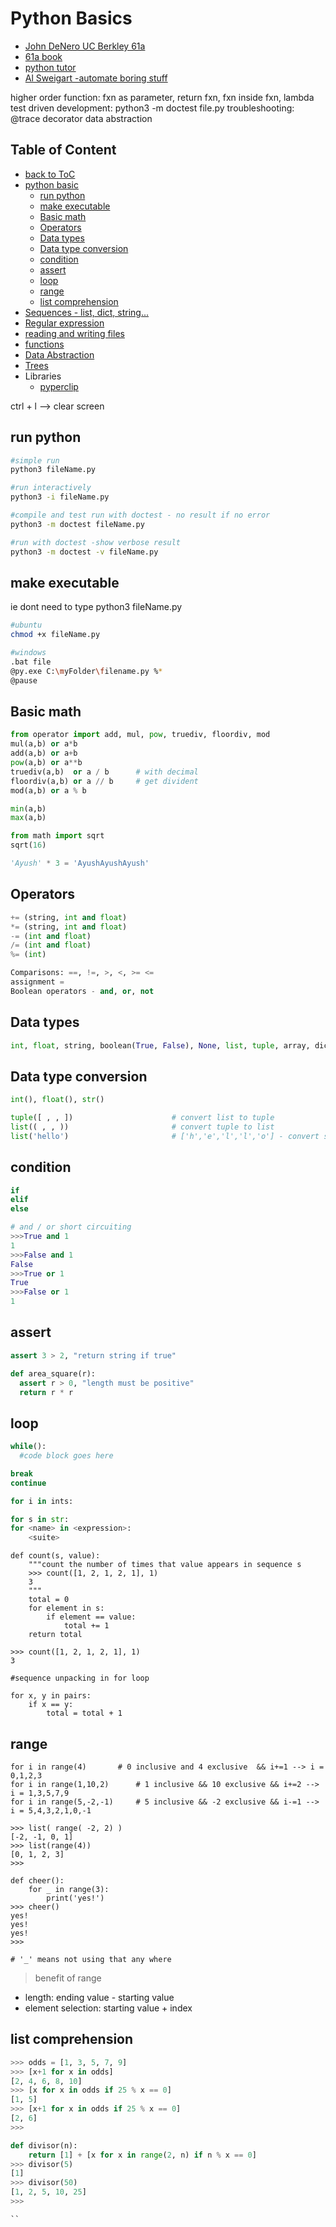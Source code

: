 # Python Basics

* [John DeNero UC Berkley 61a](https://cs61a.org/)
* [61a book](http://composingPrograms.com)
* [python tutor](http://pythontutor.com/composingprograms.html#mode=edit)
* [Al Sweigart -automate boring stuff](https://automatetheboringstuff.com/)


higher order function: fxn as parameter, return fxn, fxn inside fxn, lambda
test driven development: python3 -m doctest file.py 
troubleshooting: @trace decorator
data abstraction

## Table of Content
 * [back to ToC](./table_of_content.md)
 * [python basic](./py_basics.md)
   * [run python](#run-python)
   * [make executable](#make-executable)
   * [Basic math](#basic-math)
   * [Operators](#operators)
   * [Data types](#data-types)
   * [Data type conversion](#data-type-conversion)
   * [condition](#condition)
   * [assert](#assert)
   * [loop](#loop)
   * [range](#range)
   * [list comprehension](#list-comprehension)
 * [Sequences - list, dict, string...](./py_sequences.md)
 * [Regular expression](./py_regular_exp.md)
 * [reading and writing files](./py_io.md)
 * [functions](./py_functions.md)
 * [Data Abstraction](./py_data_abstraction.md)
 * [Trees](./py_trees.md)
 * Libraries
   * [pyperclip](./py_lib_pyperclip.md)

ctrl + l --> clear screen

## run python
```bash
#simple run
python3 fileName.py

#run interactively
python3 -i fileName.py

#compile and test run with doctest - no result if no error
python3 -m doctest fileName.py

#run with doctest -show verbose result
python3 -m doctest -v fileName.py

```

## make executable 
ie dont need to type python3 fileName.py
```bash
#ubuntu
chmod +x fileName.py

#windows
.bat file
@py.exe C:\myFolder\filename.py %*
@pause
```

## Basic math
```python
from operator import add, mul, pow, truediv, floordiv, mod
mul(a,b) or a*b
add(a,b) or a+b
pow(a,b) or a**b
truediv(a,b)  or a / b 		# with decimal
floordiv(a,b) or a // b 	# get divident
mod(a,b) or a % b

min(a,b) 
max(a,b)

from math import sqrt
sqrt(16)

'Ayush' * 3 = 'AyushAyushAyush'
```
## Operators
```python
+= (string, int and float)
*= (string, int and float)
-= (int and float)
/= (int and float)
%= (int)

Comparisons: ==, !=, >, <, >= <=
assignment =
Boolean operators - and, or, not
```
## Data types
```python
int, float, string, boolean(True, False), None, list, tuple, array, dictionary
```
## Data type conversion
```python
int(), float(), str()

tuple([ , , ]) 						# convert list to tuple
list(( , , )) 						# convert tuple to list
list('hello') 						# ['h','e','l','l','o'] - convert string to list
```

## condition
```python
if 
elif
else

# and / or short circuiting
>>>True and 1
1
>>>False and 1
False
>>>True or 1
True
>>>False or 1
1
```
## assert

```python
assert 3 > 2, "return string if true"

def area_square(r):
  assert r > 0, "length must be positive"
  return r * r
```

## loop
```python
while():
  #code block goes here

break 
continue

for i in ints:

for s in str:
for <name> in <expression>:
	<suite>
```

```python3
def count(s, value):
	"""count the number of times that value appears in sequence s
	>>> count([1, 2, 1, 2, 1], 1)
	3
	"""
	total = 0 
	for element in s: 
		if element == value:
			total += 1
	return total

>>> count([1, 2, 1, 2, 1], 1)
3

#sequence unpacking in for loop

for x, y in pairs:
	if x == y:
		total = total + 1
```

## range
```python3
for i in range(4) 		# 0 inclusive and 4 exclusive  && i+=1 --> i = 0,1,2,3
for i in range(1,10,2) 		# 1 inclusive && 10 exclusive && i+=2 --> i = 1,3,5,7,9
for i in range(5,-2,-1) 	# 5 inclusive && -2 exclusive && i-=1 --> i = 5,4,3,2,1,0,-1

>>> list( range( -2, 2) )
[-2, -1, 0, 1]
>>> list(range(4))
[0, 1, 2, 3]
>>>

def cheer():
	for _ in range(3):
		print('yes!')
>>> cheer()
yes!
yes!
yes!
>>> 

# '_' means not using that any where 
```
> benefit of range
 * length: ending value - starting value
 * element selection: starting value + index

## list comprehension
```python
>>> odds = [1, 3, 5, 7, 9]
>>> [x+1 for x in odds]
[2, 4, 6, 8, 10]
>>> [x for x in odds if 25 % x == 0]
[1, 5]
>>> [x+1 for x in odds if 25 % x == 0]
[2, 6]
>>> 

def divisor(n):
	return [1] + [x for x in range(2, n) if n % x == 0]
>>> divisor(5)
[1]
>>> divisor(50)
[1, 2, 5, 10, 25]
>>> 

``




